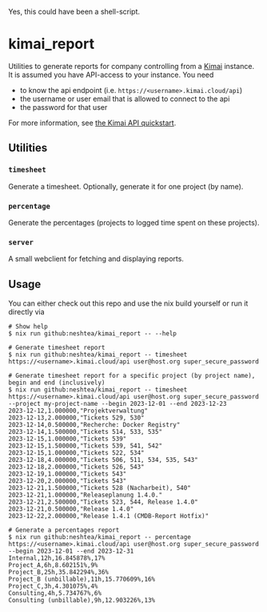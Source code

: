 Yes, this could have been a shell-script.

# kimai_report

Utilities to generate reports for company controlling from a
[Kimai](https://www.kimai.cloud/) instance.  It is assumed you have API-access
to your instance.  You need

- to know the api endpoint (i.e. `https://<username>.kimai.cloud/api`)
- the username or user email that is allowed to connect to the api
- the password for that user

For more information, see [the Kimai API
quickstart](https://www.kimai.org/documentation/rest-api.html).

## Utilities

### `timesheet`

Generate a timesheet.  Optionally, generate it for one project (by name).

### `percentage`

Generate the percentages (projects to logged time spent on these projects).

### `server`

A small webclient for fetching and displaying reports.

## Usage

You can either check out this repo and use the nix build yourself or run it
directly via

```shell
# Show help
$ nix run github:neshtea/kimai_report -- --help

# Generate timesheet report
$ nix run github:neshtea/kimai_report -- timesheet https://<username>.kimai.cloud/api user@host.org super_secure_password

# Generate timesheet report for a specific project (by project name), begin and end (inclusively)
$ nix run github:neshtea/kimai_report -- timesheet https://<username>.kimai.cloud/api user@host.org super_secure_password --project my-project-name --begin 2023-12-01 --end 2023-12-23
2023-12-12,1.000000,"Projektverwaltung"
2023-12-13,2.000000,"Tickets 529, 530"
2023-12-14,0.500000,"Recherche: Docker Registry"
2023-12-14,1.500000,"Tickets 514, 533, 535"
2023-12-15,1.000000,"Tickets 539"
2023-12-15,1.500000,"Tickets 539, 541, 542"
2023-12-15,1.000000,"Tickets 522, 534"
2023-12-18,4.000000,"Tickets 506, 511, 534, 535, 543"
2023-12-18,2.000000,"Tickets 526, 543"
2023-12-19,1.000000,"Tickets 543"
2023-12-20,2.000000,"Tickets 543"
2023-12-21,1.500000,"Tickets 528 (Nacharbeit), 540"
2023-12-21,1.000000,"Releaseplanung 1.4.0."
2023-12-21,2.500000,"Tickets 523, 544, Release 1.4.0"
2023-12-21,0.500000,"Release 1.4.0"
2023-12-22,2.000000,"Release 1.4.1 (CMDB-Report Hotfix)"

# Generate a percentages report
$ nix run github:neshtea/kimai_report -- percentage https://<username>.kimai.cloud/api user@host.org super_secure_password --begin 2023-12-01 --end 2023-12-31
Internal,12h,16.845878%,17%
Project_A,6h,8.602151%,9%
Project_B,25h,35.842294%,36%
Project_B (unbillable),11h,15.770609%,16%
Project_C,3h,4.301075%,4%
Consulting,4h,5.734767%,6%
Consulting (unbillable),9h,12.903226%,13%
```
